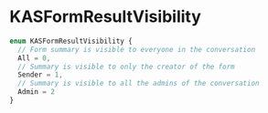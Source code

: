 # KASFormResultVisibility
```typescript
enum KASFormResultVisibility {
  // Form summary is visible to everyone in the conversation
  All = 0,
  // Summary is visible to only the creator of the form
  Sender = 1,
  // Summary is visible to all the admins of the conversation
  Admin = 2
}
```
